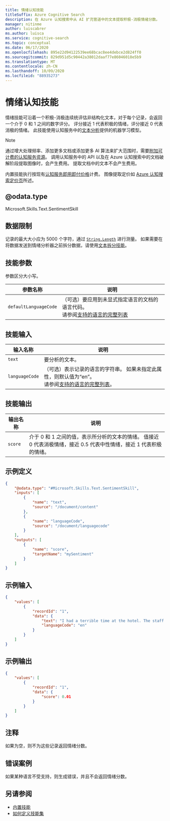 ```yaml
---
title: 情绪认知技能
titleSuffix: Azure Cognitive Search
description: 在 Azure 认知搜索中从 AI 扩充管道中的文本提取积极-消极情绪分数。
manager: nitinme
author: luiscabrer
ms.author: luisca
ms.service: cognitive-search
ms.topic: conceptual
ms.date: 06/17/2020
ms.openlocfilehash: 895e22d94122539ee68bcac8ee4debce2d824ff0
ms.sourcegitcommit: 829d951d5c90442a38012daaf77e86046018e5b9
ms.translationtype: MT
ms.contentlocale: zh-CN
ms.lasthandoff: 10/09/2020
ms.locfileid: "88935273"
---
```

# <a name="sentiment-cognitive-skill"></a>情绪认知技能

情绪技能可沿着一个积极-消极连续统评估非结构化文本，对于每个记录，会返回一个介于 0 和 1 之间的数字评分。 评分接近 1 代表积极的情绪，评分接近 0 代表消极的情绪。 此技能使用认知服务中的[文本分析](../cognitive-services/text-analytics/overview.md)提供的机器学习模型。

> [!NOTE]
> 通过增大处理频率、添加更多文档或添加更多 AI 算法来扩大范围时，需要[附加可计费的认知服务资源](cognitive-search-attach-cognitive-services.md)。 调用认知服务中的 API 以及在 Azure 认知搜索中的文档破解阶段提取图像时，会产生费用。 提取文档中的文本不会产生费用。
>
> 内置技能执行按现有[认知服务即用即付价格](https://azure.microsoft.com/pricing/details/cognitive-services/)计费。 图像提取定价如 [Azure 认知搜索定价页](https://azure.microsoft.com/pricing/details/search/)所述。


## <a name="odatatype"></a>@odata.type  
Microsoft.Skills.Text.SentimentSkill

## <a name="data-limits"></a>数据限制
记录的最大大小应为 5000 个字符，通过 [`String.Length`](/dotnet/api/system.string.length) 进行测量。 如果需要在将数据发送到情绪分析器之前拆分数据，请使用[文本拆分技能](cognitive-search-skill-textsplit.md)。


## <a name="skill-parameters"></a>技能参数

参数区分大小写。

| 参数名称 | 说明 |
|----------------|----------------------|
| `defaultLanguageCode` | （可选）要应用到未显式指定语言的文档的语言代码。 <br/> 请参阅[支持的语言的完整列表](../cognitive-services/text-analytics/language-support.md) |

## <a name="skill-inputs"></a>技能输入 

| 输入名称 | 说明 |
|--------------------|-------------|
| `text` | 要分析的文本。|
| `languageCode`    |  （可选）表示记录的语言的字符串。 如果未指定此属性，则默认值为“en”。 <br/>请参阅[支持的语言的完整列表](../cognitive-services/text-analytics/language-support.md)。|

## <a name="skill-outputs"></a>技能输出

| 输出名称 | 说明 |
|--------------------|-------------|
| `score` | 介于 0 和 1 之间的值，表示所分析的文本的情绪。 值接近 0 代表消极情绪，接近 0.5 代表中性情绪，接近 1 代表积极的情绪。|


##  <a name="sample-definition"></a>示例定义

```json
{
    "@odata.type": "#Microsoft.Skills.Text.SentimentSkill",
    "inputs": [
        {
            "name": "text",
            "source": "/document/content"
        },
        {
            "name": "languageCode",
            "source": "/document/languagecode"
        }
    ],
    "outputs": [
        {
            "name": "score",
            "targetName": "mySentiment"
        }
    ]
}
```

##  <a name="sample-input"></a>示例输入

```json
{
    "values": [
        {
            "recordId": "1",
            "data": {
                "text": "I had a terrible time at the hotel. The staff was rude and the food was awful.",
                "languageCode": "en"
            }
        }
    ]
}
```


##  <a name="sample-output"></a>示例输出

```json
{
    "values": [
        {
            "recordId": "1",
            "data": {
                "score": 0.01
            }
        }
    ]
}
```

## <a name="notes"></a>注释
如果为空，则不为这些记录返回情绪分数。

## <a name="error-cases"></a>错误案例
如果某种语言不受支持，则生成错误，并且不会返回情绪分数。

## <a name="see-also"></a>另请参阅

+ [内置技能](cognitive-search-predefined-skills.md)
+ [如何定义技能集](cognitive-search-defining-skillset.md)